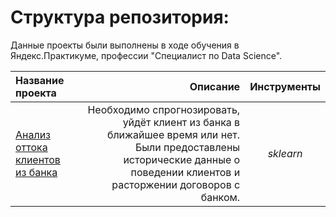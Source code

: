 # Cтруктура репозитория:


Данные проекты были выполнены в ходе обучения в Яндекс.Практикуме, профессии "Специалист по Data Science".

| Название проекта | Описание | Инструменты | 
| :-------------------- | ---------------------: |:---------------------------:|
| [Анализ оттока клиентов из банка](bank_clients) |Необходимо спрогнозировать, уйдёт клиент из банка в ближайшее время или нет. Были предоставлены исторические данные о поведении клиентов и расторжении договоров с банком. | *sklearn* |
